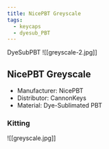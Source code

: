 ```yaml
---
title: NicePBT Greyscale
tags:
  - keycaps
  - dyesub_PBT
---
```

DyeSubPBT
![[greyscale-2.jpg]]

## NicePBT Greyscale

- Manufacturer: NicePBT
- Distributor: CannonKeys
- Material: Dye-Sublimated PBT

### Kitting

![[greyscale.jpg]]
